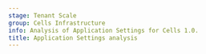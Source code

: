 ```yaml
---
stage: Tenant Scale
group: Cells Infrastructure
info: Analysis of Application Settings for Cells 1.0.
title: Application Settings analysis
---
```

